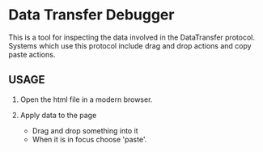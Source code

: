 # Data Transfer Debugger

This is a tool for inspecting the data involved in the DataTransfer protocol. Systems which use this protocol include drag and drop actions and copy paste actions.

## USAGE
  
  1. Open the html file in a modern browser. 
  
  2. Apply data to the page
      - Drag and drop something into it
	  - When it is in focus choose 'paste'. 
